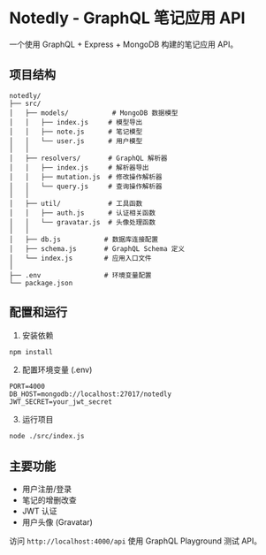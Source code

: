 # Notedly - GraphQL 笔记应用 API

一个使用 GraphQL + Express + MongoDB 构建的笔记应用 API。

## 项目结构

```
notedly/
├── src/
│   ├── models/           # MongoDB 数据模型
│   │   ├── index.js     # 模型导出
│   │   ├── note.js      # 笔记模型
│   │   └── user.js      # 用户模型
│   │
│   ├── resolvers/       # GraphQL 解析器
│   │   ├── index.js     # 解析器导出
│   │   ├── mutation.js  # 修改操作解析器
│   │   └── query.js     # 查询操作解析器
│   │
│   ├── util/            # 工具函数
│   │   ├── auth.js      # 认证相关函数
│   │   └── gravatar.js  # 头像处理函数
│   │
│   ├── db.js           # 数据库连接配置
│   ├── schema.js       # GraphQL Schema 定义
│   └── index.js        # 应用入口文件
│
├── .env                # 环境变量配置
└── package.json
```

## 配置和运行

1. 安装依赖
```bash
npm install
```

2. 配置环境变量 (.env)
```
PORT=4000
DB_HOST=mongodb://localhost:27017/notedly
JWT_SECRET=your_jwt_secret
```

3. 运行项目
```bash
node ./src/index.js
```

## 主要功能
- 用户注册/登录
- 笔记的增删改查
- JWT 认证
- 用户头像 (Gravatar)

访问 `http://localhost:4000/api` 使用 GraphQL Playground 测试 API。
